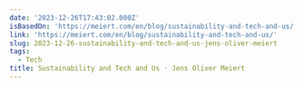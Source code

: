 ```yaml
---
date: '2023-12-26T17:43:02.000Z'
isBasedOn: 'https://meiert.com/en/blog/sustainability-and-tech-and-us/'
link: 'https://meiert.com/en/blog/sustainability-and-tech-and-us/'
slug: 2023-12-26-sustainability-and-tech-and-us-jens-oliver-meiert
tags:
  - Tech
title: Sustainability and Tech and Us · Jens Oliver Meiert
---
```


